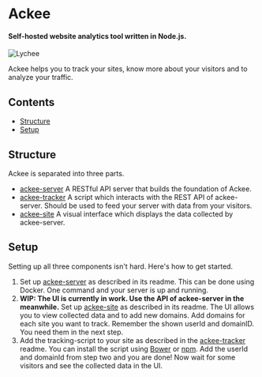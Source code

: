 # Ackee

#### Self-hosted website analytics tool written in Node.js.

![Lychee](https://l.electerious.com/uploads/big/00758c0068ce22324c0f5d91ab0726b5.png)

Ackee helps you to track your sites, know more about your visitors and to analyze your traffic.

## Contents

- [Structure](#structure)
- [Setup](#setup)

## Structure

Ackee is separated into three parts.

- [ackee-server](https://github.com/electerious/ackee-server) A RESTful API server that builds the foundation of Ackee.
- [ackee-tracker](https://github.com/electerious/ackee-tracker) A script which interacts with the REST API of ackee-server. Should be used to feed your server with data from your visitors.
- [ackee-site](https://github.com/electerious/ackee-site) A visual interface which displays the data collected by ackee-server.

## Setup

Setting up all three components isn't hard. Here's how to get started.

1. Set up [ackee-server](https://github.com/electerious/ackee-server) as described in its readme. This can be done using Docker. One command and your server is up and running.
2. **WIP: The UI is currently in work. Use the API of ackee-server in the meanwhile.** Set up [ackee-site](https://github.com/electerious/ackee-site) as described in its readme. The UI allows you to view collected data and to add new domains. Add domains for each site you want to track. Remember the shown userId and domainID. You need them in the next step.
3. Add the tracking-script to your site as described in the [ackee-tracker](https://github.com/electerious/ackee-server) readme. You can install the script using [Bower](https://bower.io) or [npm](https://npmjs.com). Add the userId and domainId from step two and you are done! Now wait for some visitors and see the collected data in the UI.